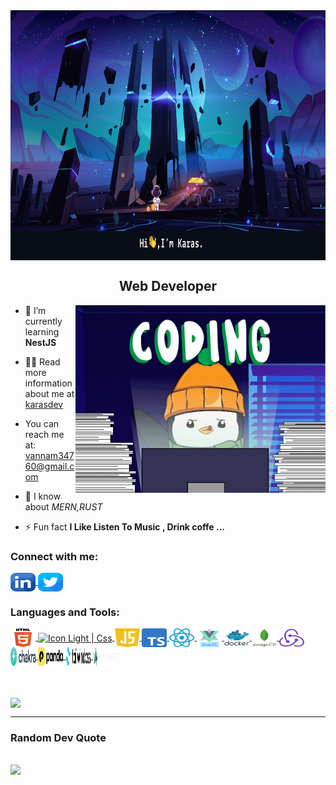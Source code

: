
<picture>
<img align="center" src="https://github.com/battery34760/battery34760/blob/main/assets/banner.png" alt="Linked link of Karas" height="400px" width="100%" />
</picture>

<h2 align="center">Web Developer</h3>
<picture>
    <img  align="right" width='400px' alt="Coding Karas" src="https://github.com/battery34760/battery34760/blob/main/assets/gif/giphy.gif" alt="Linked link of Karas"/>
</picture>

<p align='left'>

- 🌱 I’m currently learning **NestJS**

- 👨‍💻 Read more information about me at [karasdev](https://karasdev.com/)
- You can reach me at: vannam34760@gmail.com

- 💬 I know about _MERN,RUST_

- ⚡ Fun fact **I Like Listen To Music , Drink coffe ...**
</p>

<h3 align="left">Connect with me:</h3>
<p align="left">
<a href="https://www.linkedin.com/in/v%C4%83n-nam-t%E1%BB%91ng-2464b0243/" >
  <picture>
    <img align="center" src="https://github.com/battery34760/battery34760/blob/main/assets/social/linkedin.svg" alt="Linked link of Karas" height="30" width="40" />
  </picture>
</a>
<a href="https://twitter.com/Karas34760"  target=”_blank” rel=”noreferrer”>
  <picture>
    <img align="center" src="https://github.com/battery34760/battery34760/blob/main/assets/social/twitter.svg" alt="Twitter link of Karas" height="30" width="40" />
  </picture>
</a>
</p>

<h3 align="left">Languages and Tools:</h3>
<p align="left">

<a href='#'>
<img align="center" src="https://github.com/battery34760/battery34760/blob/main/assets/languages/light/html5-original.svg" alt="Icon Light | HTML " height="30" width="40" />
</a>
<a href='#'>
  <picture>
    <source align="center" media="(prefers-color-scheme: dark)" srcset='https://github.com/battery34760/battery34760/blob/main/assets/languages/dark/css.svg' height="30" width="40"/>
    <image align="center" src='https://github.com/battery34760/battery34760/blob/main/assets/languages/light/css.svg' alt="Icon Light | Css" height="30" width="40"/>
  </picture>
</a>
<a href='https://www.w3schools.com/js/' target='_blank'>
 <picture>
  <source align="center" media="(prefers-color-scheme: dark)" srcset='https://github.com/battery34760/battery34760/blob/main/assets/languages/dark/javascript.svg' height="30" width="40"/>
  <img align="center" src="https://github.com/battery34760/battery34760/blob/main/assets/languages/light/javascript.svg" alt="Icon Light | Javascript" height="30" width="40" />
 </picture>
</a>

<a href="https://react.dev/" target="_blank">
  <picture>
    <img align="center" src="https://github.com/battery34760/battery34760/blob/main/assets/languages/light/typescript.svg" alt="Icon Light | Typescript " height="30" width="40" />
  </picture>
</a>
<a href="https://www.typescriptlang.org/" >
  <picture>
    <img align="center" src="https://github.com/battery34760/battery34760/blob/main/assets/languages/light/reactjs.svg" alt="Icon Light | React JS Icon" height="30" width="40" />
  </picture>
</a>
<a href="https://vuejs.org/" >
  <picture>
    <img align="center" src="https://github.com/battery34760/battery34760/blob/main/assets/languages/light/vuejs.svg" alt="Icon Light | Vuejs" height="30" width="40" />
  </picture>
</a>

<a href="https://www.docker.com/" >
  <picture>
    <img align="center" src="https://github.com/battery34760/battery34760/blob/main/assets/languages/light/docker.svg" alt="Icon Light | Docker" height="30" width="40" />
  </picture>
</a>
<a href="https://www.mongodb.com/" >
  <picture>
    <img align="center" src="https://github.com/battery34760/battery34760/blob/main/assets/languages/light/mongodb-original.svg" alt="Icon | Mongodb" height="30" width="40" />
  </picture>
</a>
<a href="https://redux.js.org/" >
  <picture>
    <img align="center" src="https://github.com/battery34760/battery34760/blob/main/assets/languages/light/redux.svg" alt="Icon Light | Redux" height="30" width="40" />
  </picture>
</a>
<a href='https://chakra-ui.com/' target=”_blank” rel=”noreferrer”>
 <picture>
  <source align="center" media="(prefers-color-scheme: dark)" srcset='https://github.com/battery34760/battery34760/blob/main/assets/languages/dark/chakra.svg' height="30" width="40" alt="Icon Dark | Chakra" />
  <img align="center" src="https://github.com/battery34760/battery34760/blob/main/assets/languages/light/chakra.svg" alt="Icon Light | Chakra" height="30" width="40" />
 </picture>
</a>

<a href='https://panda-css.com/' target='_blank'>
<picture>
  <source align="center" media="(prefers-color-scheme: dark)" srcset='https://github.com/battery34760/battery34760/blob/main/assets/languages/dark/panda-css.svg' height="30" width="40" alt="Icon Dark | Panda Css"/>
  <img align="center" src="https://github.com/battery34760/battery34760/blob/main/assets/languages/light/panda-css.svg" alt="Icon Light | Panda Css" height="30" width="40" />
 </picture>
</a>
<a href='https://tailwindcss.com/' target='_blank'>
<picture>
  <source align="center" media="(prefers-color-scheme: dark)" srcset='https://github.com/battery34760/battery34760/blob/main/assets/languages/dark/tailwind-css.svg' height="30" width="40" lt="Icon Dark | Tailwind Css"/>
  <img align="center" src="https://github.com/battery34760/battery34760/blob/main/assets/languages/light/tailwind-css.svg" alt="Icon Light | Tailwind Css" height="30" width="40" />
 </picture>
</a>

<a href='https://www.highcharts.com/' target='_blank'>
<picture>
  <img align="center" src="https://github.com/battery34760/battery34760/blob/main/assets/languages/light/highchart.svg" alt="Icon | Highchart" height="30" width="40" />
 </picture>
</a>
</p>
<br />

<br />
<img align="center" src="https://github-readme-stats.vercel.app/api?username=karas34760&show_icons=true&theme=transparent" />

---

### Random Dev Quote

## ![](https://quotes-github-readme.vercel.app/api?type=horizontal&theme=radical)
